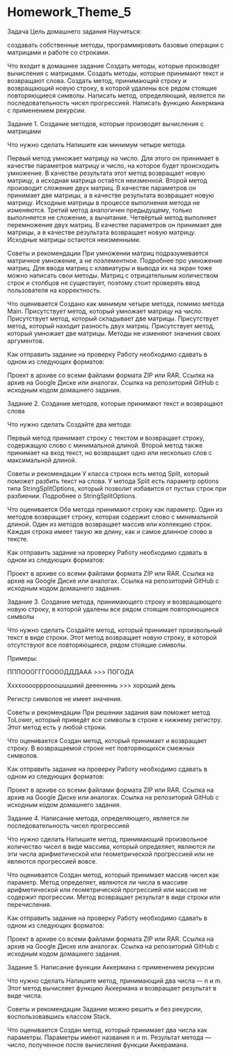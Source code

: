 ﻿# Homework_Theme_5

Задача
Цель домашнего задания
Научиться:

создавать собственные методы,
программировать базовые операции с матрицами и работе со строками.

Что входит в домашнее задание
Создать методы, которые производят вычисления с матрицами.
Создать методы, которые принимают текст и возвращают слова.
Создать метод, принимающий строку и возвращающий новую строку, в которой удалены все рядом стоящие повторяющиеся символы.
Написать метод, определяющий, является ли последовательность чисел прогрессией.
Написать функцию Аккермана с применением рекурсии.

Задание 1. Создание методов, которые производят вычисления с матрицами

Что нужно сделать
Напишите как минимум четыре метода.

Первый метод умножает матрицу на число. Для этого он принимает в качестве параметров матрицу и число, на которое будет происходить умножение. В качестве результата этот метод возвращает новую матрицу, а исходная матрица остаётся неизменной.
Второй метод производит сложение двух матриц. В качестве параметров он принимает две матрицы, а в качестве результата возвращает новую матрицу. Исходные матрицы в процессе выполнения метода не изменяются.
Третий метод аналогичен предыдущему, только выполняется не сложение, а вычитание.
Четвёртый метод выполняет перемножение двух матриц. В качестве параметров он принимает две матрицы, а в качестве результата возвращает новую матрицу. Исходные матрицы остаются неизменными.

Советы и рекомендации
При умножении матриц подразумевается матричное умножение, а не поэлементное. Подробнее про умножение матриц.
Для ввода матриц с клавиатуры и вывода их на экран тоже можно написать свои методы.
Матриц с отрицательным количеством строк и столбцов не существует, поэтому стоит проверять ввод пользователя на корректность.

Что оценивается
Создано как минимум четыре метода, помимо метода Main.
Присутствует метод, который умножает матрицу на число.
Присутствует метод, который складывает две матрицы.
Присутствует метод, который находит разность двух матриц.
Присутствует метод, который умножает две матрицы.
Методы не изменяют значения своих аргументов.

Как отправить задание на проверку
Работу необходимо сдавать в одном из следующих форматов:

Проект в архиве со всеми файлами формата ZIP или RAR.
Ссылка на архив на Google Диске или аналогах.
Ссылка на репозиторий GitHub с исходным кодом домашнего задания.

Задание 2. Создание методов, которые принимают текст и возвращают слова

Что нужно сделать
Создайте два метода:

Первый метод принимает строку с текстом и возвращает строку, содержащую слово с минимальной длиной.
Второй метод также принимает на вход текст, но возвращает одно или несколько слов с максимальной длиной.

Советы и рекомендации
У класса строки есть метод Split, который поможет разбить текст на слова.
У метода Split есть параметр options типа StringSplitOptions, который позволит избавится от пустых строк при разбиении. Подробнее о StringSplitOptions.

Что оценивается
Оба метода принимают строку как параметр.
Один из методов возвращает строку, которая содержит слово с минимальной длиной.
Один из методов возвращает массив или коллекцию строк. Каждая строка имеет такую же длину, как и самое длинное слово в тексте.

Как отправить задание на проверку
Работу необходимо сдавать в одном из следующих форматов:

Проект в архиве со всеми файлами формата ZIP или RAR.
Ссылка на архив на Google Диске или аналогах.
Ссылка на репозиторий GitHub с исходным кодом домашнего задания.

Задание 3. Создание метода, принимающего строку и возвращающего новую строку, в которой удалены все рядом стоящие повторяющиеся символы

Что нужно сделать
Создайте метод, который принимает произвольный текст в виде строки. Этот метод возвращает новую строку, в которой отсутствуют все повторяющиеся, рядом стоящие символы.

Примеры:

ПППОООГГГООООДДДААА >>> ПОГОДА

Ххххоооорррооошшшиий деееннннь >>> хороший день

Регистр символов не имеет значения.

Советы и рекомендации
При решении задания вам поможет метод ToLower, который приведёт все символы в строке к нижнему регистру. Этот метод есть у любой строки.

Что оценивается
Создан метод, который принимает и возвращает строку.
В возвращаемой строке нет повторяющихся смежных символов.

Как отправить задание на проверку
Работу необходимо сдавать в одном из следующих форматов:

Проект в архиве со всеми файлами формата ZIP или RAR.
Ссылка на архив на Google  Диске или аналогах.
Ссылка на репозиторий GitHub с исходным кодом домашнего задания.

Задание 4. Написание метода, определяющего, является ли последовательность чисел прогрессией

Что нужно сделать
Напишите метод, принимающий произвольное количество чисел в виде массива, который определяет, являются ли эти числа арифметической или геометрической прогрессией или не являются прогрессией вовсе.

Что оценивается
Создан метод, который принимает массив чисел как параметр.
Метод определяет, являются ли числа в массиве арифметической или геометрической прогрессией или массив не содержит прогрессии.
Метод возвращает результат в виде строки или перечисления.

Как отправить задание на проверку
Работу необходимо сдавать в одном из следующих форматов:

Проект в архиве со всеми файлами формата ZIP или RAR.
Ссылка на архив на Google Диске или аналогах.
Ссылка на репозиторий GitHub с исходным кодом домашнего задания.

Задание 5. Написание функции Аккермана с применением рекурсии

Что нужно сделать
Напишите метод, принимающий два числа ― n и m. Этот метод вычисляет функцию Аккермана и возвращает результат в виде числа.

Советы и рекомендации
Задание можно решить и без рекурсии, воспользовавшись классом Stack.

Что оценивается
Создан метод, который принимает два числа как параметры.
Параметры имеют названия n и m.
Результат метода ― число, полученное после вычисления функции Аккерамана.